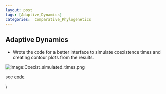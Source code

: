 ```yaml
---
layout: post
tags: [Adaptive_Dynamics]
categories:  Comparative_Phylogenetics
---
```






 





Adaptive Dynamics
-----------------

-   Wrote the code for a better interface to simulate coexistence times
    and creating contour plots from the results.

![Image:Coexist\_simulated\_times.png](http://openwetware.org/images/6/62/Coexist_simulated_times.png)

see
[code](http://github.com/cboettig/AdaptiveDynamics/blob/4d45eb416aac48221574b6eb782c80bbec885c12/demos/coexist_demo.R "http://github.com/cboettig/AdaptiveDynamics/blob/4d45eb416aac48221574b6eb782c80bbec885c12/demos/coexist_demo.R")

\


